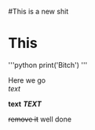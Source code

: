 #This is a new shit

# This


'''python
print('Bitch')
'''


Here we go  
*text*


**text** 
***TEXT***


~~remove it~~  well done